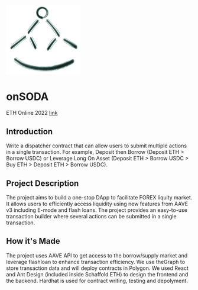 <img src="./icon.jpg" width="200">

# onSODA
ETH Online 2022 [link](https://ethglobal.com/showcase/onestoporderdispatch-jt223)
## Introduction 

Write a dispatcher contract that can allow users to submit multiple actions in a single transaction. For example, Deposit then Borrow (Deposit ETH > Borrow USDC) or Leverage Long On Asset (Deposit ETH > Borrow USDC > Buy ETH > Deposit ETH > Borrow USDC).

## Project Description

The project aims to build a one-stop DApp to facilitate FOREX liquity market. It allows users to efficiently access liquidity using new features from AAVE v3 including E-mode and flash loans. The project provides an easy-to-use transaction builder where several actions can be submitted in a single transaction.

## How it's Made

The project uses AAVE API to get access to the borrow/supply market and leverage flashloan to enhance transaction efficiency. We use theGraph to store transaction data and will deploy contracts in Polygon. We used React and Ant Design (included inside Schaffold ETH) to design the frontend and the backend. Hardhat is used for contract writing, testing and depolyment.

